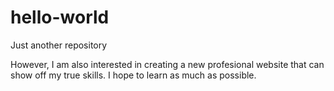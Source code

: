 # hello-world
Just another repository

However, I am also interested in creating a new profesional website that can show off my true skills. I hope to learn as much as possible.

